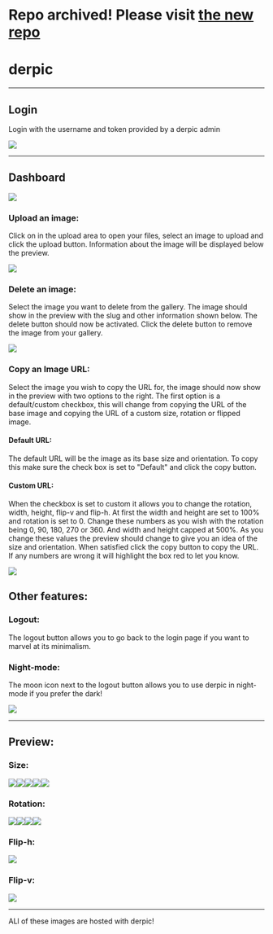 # Repo archived! Please visit [the new repo](https://github.com/alvierahman90/derpic)




# **derpic**



___



## Login

Login with the username and token provided by a derpic admin

![](https://i.dev.alv.cx/i/r_QG3V1MRdW5usdaNquStA)

___

## Dashboard

![](https://i.dev.alv.cx/i/ul7mIy0QRLP6C75EDYg16g)

### Upload an image:

Click on in the upload area to open your files, select an image to upload and click the upload button.
Information about the image will be displayed below the preview.

![](https://i.dev.alv.cx/i/xCVlFIK1m9diRWEqK3IoUQ?rotation=0&width=490&height=410&flipv=false&fliph=false)

### Delete an image:

Select the image you want to delete from the gallery. The image should show in the preview with the slug and other information shown below. The delete button should now be activated. Click the delete button to remove the image from your gallery.

![](https://i.dev.alv.cx/i/TKsWV5rLAwtlGDbSJWwLDw?rotation=0&width=752&height=418&flipv=false&fliph=false)

### Copy an Image URL:

Select the image you wish to copy the URL for, the image should now show in the preview with two options to the right. The first option is a default/custom checkbox, this will change from copying the URL of the base image and copying the URL of a custom size, rotation or flipped image.

#### Default URL:

The default URL will be the image as its base size and orientation. To copy this make sure the check box is set to "Default" and click the copy button.

#### Custom URL:

When the checkbox is set to custom it allows you to change the rotation, width, height, flip-v and flip-h. At first the width and height are set to 100% and rotation is set to 0. Change these numbers as you wish with the rotation being 0, 90, 180, 270 or 360. And width and height capped at 500%. As you change these values the preview should change to give you an idea of the size and orientation. When satisfied click the copy button to copy the URL. If any numbers are wrong it will highlight the box red to let you know.



![](https://i.dev.alv.cx/i/7ailAHaOTHST_HM402-2cw?rotation=0&width=591&height=338&flipv=false&fliph=false)



## Other features:

### Logout:

The logout button allows you to go back to the login page if you want to marvel at its minimalism. 

### Night-mode:

The moon icon next to the logout button allows you to use derpic in night-mode if you prefer the dark!

![](https://i.dev.alv.cx/i/Y_Z0X1IdWsSlC11QExi_3g?rotation=0&width=1323&height=535&flipv=false&fliph=false)

___

## Preview:

### 

### Size:

![](https://i.dev.alv.cx/i/6x_2TrXaYOhYsUNatJHHlg?rotation=0&width=201&height=201&flipv=false&fliph=false)![](https://i.dev.alv.cx/i/6x_2TrXaYOhYsUNatJHHlg?rotation=0&width=161&height=161&flipv=false&fliph=false)![](https://i.dev.alv.cx/i/6x_2TrXaYOhYsUNatJHHlg?rotation=0&width=121&height=121&flipv=false&fliph=false)![](https://i.dev.alv.cx/i/6x_2TrXaYOhYsUNatJHHlg?rotation=0&width=81&height=81&flipv=false&fliph=false)![](https://i.dev.alv.cx/i/6x_2TrXaYOhYsUNatJHHlg?rotation=0&width=41&height=41&flipv=false&fliph=false)



### Rotation:

![](https://i.dev.alv.cx/i/6x_2TrXaYOhYsUNatJHHlg?rotation=0&width=201&height=201&flipv=false&fliph=false)![](https://i.dev.alv.cx/i/6x_2TrXaYOhYsUNatJHHlg?rotation=90&width=201&height=201&flipv=false&fliph=false)![](https://i.dev.alv.cx/i/6x_2TrXaYOhYsUNatJHHlg?rotation=180&width=201&height=201&flipv=false&fliph=false)![](https://i.dev.alv.cx/i/6x_2TrXaYOhYsUNatJHHlg?rotation=270&width=201&height=201&flipv=false&fliph=false)
### Flip-h:

![](https://i.dev.alv.cx/i/6x_2TrXaYOhYsUNatJHHlg?rotation=0&width=201&height=201&flipv=false&fliph=true)

### Flip-v:

![](https://i.dev.alv.cx/i/6x_2TrXaYOhYsUNatJHHlg?rotation=0&width=201&height=201&flipv=true&fliph=false)


___

ALl of these images are hosted with derpic!
